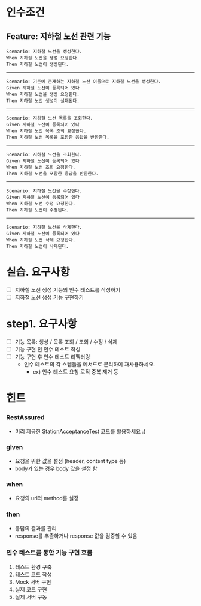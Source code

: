 # 인수조건
## Feature: 지하철 노선 관련 기능
    Scenario: 지하철 노선을 생성한다.
    When 지하철 노선을 생성 요청한다.
    Then 지하철 노선이 생성된다.
<hr/>
    
    Scenario: 기존에 존재하는 지하철 노선 이름으로 지하철 노선을 생성한다.
    Given 지하철 노선이 등록되어 있다
    When 지하철 노선을 생성 요청한다.
    Then 지하철 노선 생성이 실패된다.
<hr/>

    Scenario: 지하철 노선 목록을 조회한다.
    Given 지하철 노선이 등록되어 있다
    When 지하철 노선 목록 조회 요청한다.
    Then 지하철 노선 목록을 포함한 응답을 반환한다.
<hr/>

    Scenario: 지하철 노선을 조회한다.
    Given 지하철 노선이 등록되어 있다
    When 지하철 노선 조회 요청한다.
    Then 지하철 노선을 포함한 응답을 반환한다.
<hr/>

    Scenario: 지하철 노선을 수정한다.
    Given 지하철 노선이 등록되어 있다
    When 지하철 노선 수정 요청한다.
    Then 지하철 노선이 수정된다.
<hr/>

    Scenario: 지하철 노선을 삭제한다.
    Given 지하철 노선이 등록되어 있다
    When 지하철 노선 삭제 요청한다.
    Then 지하철 노선이 삭제된다.

# 실습. 요구사항
- [ ] 지하철 노선 생성 기능의 인수 테스트를 작성하기
- [ ] 지하철 노선 생성 기능 구현하기

# step1. 요구사항
- [ ] 기능 목록: 생성 / 목록 조회 / 조회 / 수정 / 삭제
- [ ] 기능 구현 전 인수 테스트 작성
- [ ] 기능 구현 후 인수 테스트 리팩터링
    - 인수 테스트의 각 스텝들을 메서드로 분리하여 재사용하세요. 
        - ex) 인수 테스트 요청 로직 중복 제거 등
    
# 힌트
### RestAssured
- 미리 제공한 StationAcceptanceTest 코드를 활용하세요 :)

### given
- 요청을 위한 값을 설정 (header, content type 등)
- body가 있는 경우 body 값을 설정 함
### when
- 요청의 url와 method를 설정
### then
- 응답의 결과를 관리
- response를 추출하거나 response 값을 검증할 수 있음

### 인수 테스트를 통한 기능 구현 흐름
1. 테스트 환경 구축
2. 테스트 코드 작성
3. Mock 서버 구현
4. 실제 코드 구현
5. 실제 서버 구동
